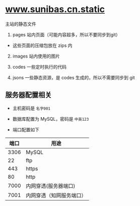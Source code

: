 # www.sunibas.cn.static
主站的静态文件

1. pages 站内页面（可能内容超多，所以不要同步到git）

- 这些页面的压缩包放在 zips 内

2. images 站内使用的图片

3. codes 一些定时执行的代码

4. jsons 一些静态资源，是 codes 生成的，所以不需要同步到 git

## 服务器配置相关

- 主机密码是 ```名字001```

- 数据库配置为 MySQL，密码是 ```中英123```

- 端口配置如下

| 端口 | 用途 |
| -------- | -------- |
| 3306   | MySQL   |
| 22   | ftp   |
| 443   | https   |
| 80   | http   |
| 7000   | 内网穿透(服务器端口)   |
| 7001   | 内网穿透（知网服务端口）   |